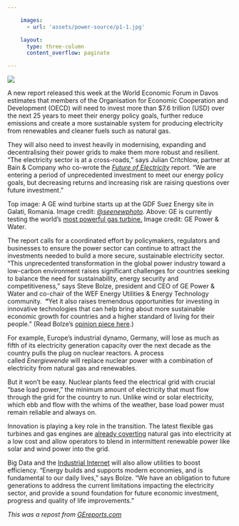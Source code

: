 ```yaml
---

    images:
      - url: 'assets/power-source/p1-1.jpg'

    layout:
      type: three-column
      content_overflow: paginate

---
```


<img data-media-id="images:1" src="assets/power-source/p1-1.jpg">

<p>
  A new report released this week at the World Economic Forum in Davos estimates that members of the Organisation for Economic Cooperation and Development (OECD) will need to invest more than $7.6 trillion (USD) over the next 25 years to meet their energy policy goals, further reduce emissions and create a more sustainable system for producing electricity from renewables and cleaner fuels such as natural gas.
</p>

<p>
  They will also need to invest heavily in modernising, expanding and decentralising their power grids to make them more robust and resilient. “The electricity sector is at a cross-roads,” says Julian Critchlow, partner at Bain &amp; Company who co-wrote the&nbsp;<em><a href="http://www.weforum.org/reports/future-electricity" target="_blank">Future of Electricity</a>&nbsp;</em>report. “We are entering a period of unprecedented investment to meet our energy policy goals, but decreasing returns and increasing risk are raising questions over future investment.”&nbsp;
</p>

<p>
  Top image:&nbsp;A GE wind turbine starts up at the GDF Suez Energy site in Galati, Romania. Image credit:&nbsp;<a href="http://instagram.com/seenewphoto" target="_blank">@<em>seenewphoto</em></a>. Above: GE is currently testing the world’s&nbsp;<a href="http://www.gereports.com/post/98472615825/everything-is-bigger-in-texas-but-these-new-gas" target="_blank">most powerful gas turbine.</a>&nbsp;Image credit: GE Power &amp; Water.
</p>

<p>
  The report calls for a coordinated effort by policymakers, regulators and businesses to ensure the power sector can continue to attract the investments needed to build a more secure, sustainable electricity sector. “This unprecedented transformation in the global power industry toward a low-carbon environment raises significant challenges for countries seeking to balance the need for sustainability, energy security and competitiveness,” says Steve Bolze, president and CEO of GE Power &amp; Water and co-chair of the WEF Energy Utilities &amp; Energy Technology community.&nbsp;<strong>&nbsp;“</strong>Yet it also raises tremendous opportunities for investing in innovative technologies that can help bring about more sustainable economic growth for countries and a higher standard of living for their people.”&nbsp;(Read Bolze’s&nbsp;<a href="http://www.ideaslaboratory.com/post/108668249558/investing-in-the-future-of-electricity" target="_blank">opinion piece here</a>.)
</p>

<p>
  For example, Europe’s industrial dynamo, Germany, will lose as much as fifth of its electricity generation capacity over the next decade as the country pulls the plug on nuclear reactors. A process called&nbsp;<em>Energiewende&nbsp;</em>will replace nuclear power with a combination of electricity from natural gas and renewables.
</p>

<p>
  But it won’t be easy. Nuclear plants feed the electrical grid with crucial “base load power,” the minimum amount of electricity that must flow through the grid for the country to run. Unlike wind or solar electricity, which ebb and flow with the whims of the weather, base load power must remain reliable and always on.&nbsp;
</p>

<p>
  Innovation is playing a key role in the transition. The latest flexible gas turbines and gas engines are&nbsp;<a href="http://www.gereports.com/post/89065677715/meet-the-most-powerful-austrian-export-since" target="_blank">already coverting</a>&nbsp;natural gas into electricity at a low cost and allow operators to blend in intermittent renewable power like solar and wind power into the grid.
</p>

<p>
  Big Data and the&nbsp;<a href="http://www.gereports.com/post/76646388943/power-couple" target="_blank">Industrial Internet</a>&nbsp;will also allow utilities to boost efficiency. “Energy builds and supports modern economies, and is fundamental to our daily lives,” says Bolze. “We have an obligation to future generations to address the current limitations impacting the electricity sector, and provide a sound foundation for future economic investment, progress and quality of life improvements.”
</p>

<p>
  <em>This was&nbsp;a repost from <a href="http://www.gereports.com/post/108736875265/do-you-know-where-your-power-comes-from-new" target="_blank">GEreports.com</a>&nbsp;</em>
</p>
